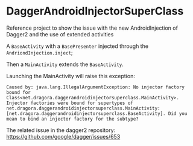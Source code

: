 # DaggerAndroidInjectorSuperClass
Reference project to show the issue with the new AndroidInjection of Dagger2 and the use of extended activities

A `BaseActivity` with a `BasePresenter` injected through the `AndriondInjection.inject`;

Then a `MainActivity` extends the `BaseActivity`.

Launching the MainActivity will raise this exception:

`Caused by: java.lang.IllegalArgumentException: No injector factory bound for Class<net.dragora.daggerandroidinjectorsuperclass.MainActivity>. Injector factories were bound for supertypes of net.dragora.daggerandroidinjectorsuperclass.MainActivity: [net.dragora.daggerandroidinjectorsuperclass.BaseActivity]. Did you mean to bind an injector factory for the subtype?`


The related issue in the dagger2 repository: https://github.com/google/dagger/issues/653
